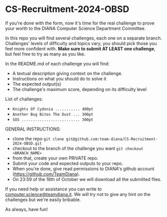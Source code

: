 # CS-Recruitment-2024-OBSD

If you're done with the form, now it's time for the real challenge to prove your worth to the DIANA Computer Science Department Committee. 

In this repo you will find several challenges, each one on a separate branch.
Challenges' levels of difficulty and topics vary, you should pick those you feel more confident with.
**Make sure to submit AT LEAST one challenge**, but feel free to try as many as you like.

In the README.md of each challenge you will find:
- A textual description giving context on the challenge.
- Instructions on what you should do to solve it
- The expected output(s)
- The challenge's maximum score, depending on its difficulty level

List of challenges: 
- `Knights Of Cydonia ........... 400pt`
- `Another Bug Bites The Dust ... 300pt`
- `SOS .......................... 300pt` 

GENERAL INSTRUCTIONS:
- clone the repo ``git clone git@github.com:team-diana/CS-Recruitment-2024-OBSD.git``
- checkout to the branch of the challenge you want ``git checkout <BRANCH_NAME>``
- from that, create your own PRIVATE repo.
- Submit your code and expected outputs to your repo.
- When you're done, give read permissions to DIANA's github account (https://github.com/TeamDiana).
- On 23:59 of the 18th of October we will download all the submitted files.

If you need help or assistance you can write to computer.science@teamdiana.it. We will try not to give any hint on the challenges but we're easily bribable.

As always, have fun!